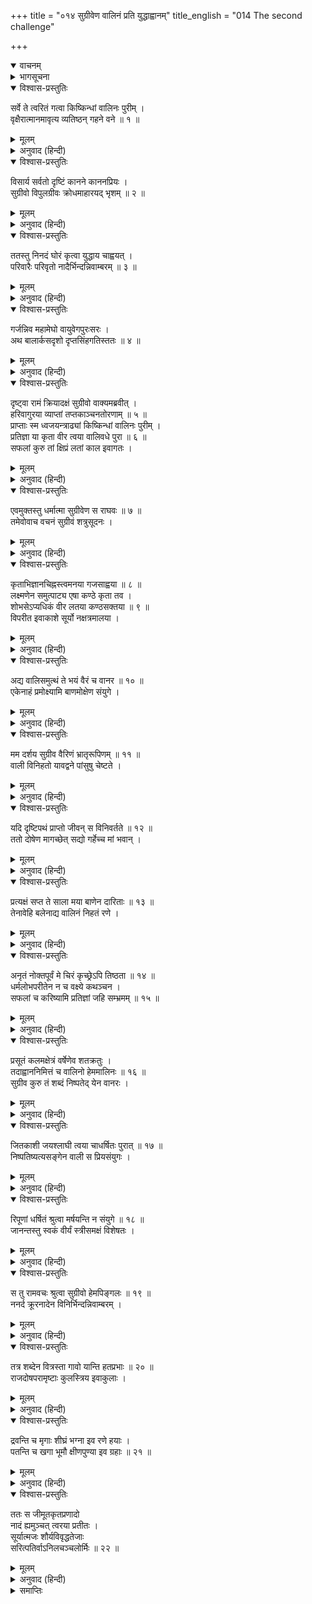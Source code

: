 +++
title = "०१४ सुग्रीवेण वालिनं प्रति युद्धाह्वानम्"
title_english = "014 The second challenge"

+++
<details open><summary>वाचनम्</summary>
<div caption="श्रीराम-हरिसीताराममूर्ति-घनपाठिभ्यां वचनम्" class="audioEmbed" src="https://archive.org/download/Ramayana-recitation-Sriram-harisItArAmamUrti-Ghanapaati-v2/Kanda_4/Kanda_4_KSK-014-Valinam_Prathi_Yudhdha_Ahvanam.mp3"></div>
</details>

<details><summary>भागसूचना</summary>

14. वाली-वधके लिये श्रीरामका आश्वासन पाकर सुग्रीवकी विकट गर्जना
</details>

<details open><summary>विश्वास-प्रस्तुतिः</summary>

सर्वे ते त्वरितं गत्वा किष्किन्धां वालिनः पुरीम् ।  
वृक्षैरात्मानमावृत्य व्यतिष्ठन् गहने वने ॥ १ ॥
</details>

<details><summary>मूलम्</summary>

सर्वे ते त्वरितं गत्वा किष्किन्धां वालिनः पुरीम् ।  
वृक्षैरात्मानमावृत्य व्यतिष्ठन् गहने वने ॥ १ ॥
</details>

<details><summary>अनुवाद (हिन्दी)</summary>

वे सब लोग शीघ्रतापूर्वक वालीकी किष्किन्धापुरीमें पहुँचकर एक गहन वनमें वृक्षोंकी ओटमें अपने-आपको छिपाकर खड़े हो गये ॥ १ ॥
</details>

<details open><summary>विश्वास-प्रस्तुतिः</summary>

विसार्य सर्वतो दृष्टिं कानने काननप्रियः ।  
सुग्रीवो विपुलग्रीवः क्रोधमाहारयद् भृशम् ॥ २ ॥
</details>

<details><summary>मूलम्</summary>

विसार्य सर्वतो दृष्टिं कानने काननप्रियः ।  
सुग्रीवो विपुलग्रीवः क्रोधमाहारयद् भृशम् ॥ २ ॥
</details>

<details><summary>अनुवाद (हिन्दी)</summary>

वनके प्रेमी विशाल ग्रीवावाले सुग्रीवने उस वनमें चारों ओर दृष्टि दौड़ायी और अपने मनमें अत्यन्त क्रोधका संचय किया ॥ २ ॥
</details>

<details open><summary>विश्वास-प्रस्तुतिः</summary>

ततस्तु निनदं घोरं कृत्वा युद्धाय चाह्वयत् ।  
परिवारैः परिवृतो नादैर्भिन्दन्निवाम्बरम् ॥ ३ ॥
</details>

<details><summary>मूलम्</summary>

ततस्तु निनदं घोरं कृत्वा युद्धाय चाह्वयत् ।  
परिवारैः परिवृतो नादैर्भिन्दन्निवाम्बरम् ॥ ३ ॥
</details>

<details><summary>अनुवाद (हिन्दी)</summary>

तदनन्तर अपने सहायकोंसे घिरे हुए उन्होंने अपने सिंहनादसे आकाशको फाड़ते हुए-से घोर गर्जना की और वालीको युद्धके लिये ललकारा ॥ ३ ॥
</details>

<details open><summary>विश्वास-प्रस्तुतिः</summary>

गर्जन्निव महामेघो वायुवेगपुरःसरः ।  
अथ बालार्कसदृशो दृप्तसिंहगतिस्ततः ॥ ४ ॥
</details>

<details><summary>मूलम्</summary>

गर्जन्निव महामेघो वायुवेगपुरःसरः ।  
अथ बालार्कसदृशो दृप्तसिंहगतिस्ततः ॥ ४ ॥
</details>

<details><summary>अनुवाद (हिन्दी)</summary>

उस समय सुग्रीव वायुके वेगके साथ गर्जते हुए महामेघके समान जान पड़ते थे । अपनी अङ्गकान्ति और प्रतापके द्वारा प्रातःकालके सूर्यकी भाँति प्रकाशित होते थे । उनकी चाल दर्पभरे सिंहके समान प्रतीत होती थी ॥ ४ ॥
</details>

<details open><summary>विश्वास-प्रस्तुतिः</summary>

दृष्ट्वा रामं क्रियादक्षं सुग्रीवो वाक्यमब्रवीत् ।  
हरिवागुरया व्याप्तां तप्तकाञ्चनतोरणाम् ॥ ५ ॥  
प्राप्ताः स्म ध्वजयन्त्राढ्यां किष्किन्धां वालिनः पुरीम् ।  
प्रतिज्ञा या कृता वीर त्वया वालिवधे पुरा ॥ ६ ॥  
सफलां कुरु तां क्षिप्रं लतां काल इवागतः ।
</details>

<details><summary>मूलम्</summary>

दृष्ट्वा रामं क्रियादक्षं सुग्रीवो वाक्यमब्रवीत् ।  
हरिवागुरया व्याप्तां तप्तकाञ्चनतोरणाम् ॥ ५ ॥  
प्राप्ताः स्म ध्वजयन्त्राढ्यां किष्किन्धां वालिनः पुरीम् ।  
प्रतिज्ञा या कृता वीर त्वया वालिवधे पुरा ॥ ६ ॥  
सफलां कुरु तां क्षिप्रं लतां काल इवागतः ।
</details>

<details><summary>अनुवाद (हिन्दी)</summary>

कार्यकुशल श्रीरामचन्द्रजीकी ओर देखकर सुग्रीवने कहा—‘भगवन्! वालीकी यह किष्किन्धापुरी तपाये हुए सुवर्णके द्वारा निर्मित नगरद्वारसे सुशोभित है । इसमें सब ओर वानरोंका जाल-सा बिछा हुआ है तथा यह ध्वजों और यन्त्रोंसे सम्पन्न है । हम सब लोग इस पुरीमें आ पहुँचे हैं । वीर! आपने पहले वाली-वधके लिये जो प्रतिज्ञा की थी, उसे अब शीघ्र सफल कीजिये । ठीक उसी तरह जैसे आया हुआ अनुकूल समय लताको फल-फूलसे सम्पन्न कर देता है’ ॥ ५-६ १/२ ॥
</details>

<details open><summary>विश्वास-प्रस्तुतिः</summary>

एवमुक्तस्तु धर्मात्मा सुग्रीवेण स राघवः ॥ ७ ॥  
तमेवोवाच वचनं सुग्रीवं शत्रुसूदनः ।
</details>

<details><summary>मूलम्</summary>

एवमुक्तस्तु धर्मात्मा सुग्रीवेण स राघवः ॥ ७ ॥  
तमेवोवाच वचनं सुग्रीवं शत्रुसूदनः ।
</details>

<details><summary>अनुवाद (हिन्दी)</summary>

सुग्रीवके ऐसा कहनेपर शत्रुसूदन धर्मात्मा श्रीरघुनाथजीने फिर अपनी पूर्वोक्त बातको दुहराते हुए ही सुग्रीवसे कहा— ॥ ७ १/२ ॥
</details>

<details open><summary>विश्वास-प्रस्तुतिः</summary>

कृताभिज्ञानचिह्नस्त्वमनया गजसाह्वया ॥ ८ ॥  
लक्ष्मणेन समुत्पाट्य एषा कण्ठे कृता तव ।  
शोभसेऽप्यधिकं वीर लतया कण्ठसक्तया ॥ ९ ॥  
विपरीत इवाकाशे सूर्यो नक्षत्रमालया ।
</details>

<details><summary>मूलम्</summary>

कृताभिज्ञानचिह्नस्त्वमनया गजसाह्वया ॥ ८ ॥  
लक्ष्मणेन समुत्पाट्य एषा कण्ठे कृता तव ।  
शोभसेऽप्यधिकं वीर लतया कण्ठसक्तया ॥ ९ ॥  
विपरीत इवाकाशे सूर्यो नक्षत्रमालया ।
</details>

<details><summary>अनुवाद (हिन्दी)</summary>

‘वीर! अब तो इस गजपुष्पी लताके द्वारा तुमने अपनी पहचानके लिये चिह्न धारण कर ही लिया है । लक्ष्मणने इसे उखाड़कर तुम्हारे कण्ठमें पहना ही दिया है । तुम कण्ठमें धारण की हुई इस लताके द्वारा बड़ी शोभा पा रहे हो । जिस प्रकार सूर्यमंडल आकाशमें नक्षत्रमालासे घिरकर सुशोभित होता है उसी प्रकार इस कण्ठ-लम्बिनी लतासे सुशोभित होनेवाले तुम्हारी उस सूर्यसे तुलना हो सकती है ॥ ८-९ १/२ ॥
</details>

<details open><summary>विश्वास-प्रस्तुतिः</summary>

अद्य वालिसमुत्थं ते भयं वैरं च वानर ॥ १० ॥  
एकेनाहं प्रमोक्ष्यामि बाणमोक्षेण संयुगे ।
</details>

<details><summary>मूलम्</summary>

अद्य वालिसमुत्थं ते भयं वैरं च वानर ॥ १० ॥  
एकेनाहं प्रमोक्ष्यामि बाणमोक्षेण संयुगे ।
</details>

<details><summary>अनुवाद (हिन्दी)</summary>

‘वानरराज! आज मैं वालीसे उत्पन्न हुए तुम्हारे भय और वैर दोनोंको युद्धस्थलमें एक ही बार बाण छोड़कर मिटा दूँगा ॥ १० १/२ ॥
</details>

<details open><summary>विश्वास-प्रस्तुतिः</summary>

मम दर्शय सुग्रीव वैरिणं भ्रातृरूपिणम् ॥ ११ ॥  
वाली विनिहतो यावद्वने पांसुषु चेष्टते ।
</details>

<details><summary>मूलम्</summary>

मम दर्शय सुग्रीव वैरिणं भ्रातृरूपिणम् ॥ ११ ॥  
वाली विनिहतो यावद्वने पांसुषु चेष्टते ।
</details>

<details><summary>अनुवाद (हिन्दी)</summary>

‘सुग्रीव! तुम मुझे अपने उस भ्रातारूपी शत्रुको दिखा तो दो । फिर वाली मारा जाकर वनके भीतर धूलमें लोटता दिखायी देगा ॥ ११ ॥
</details>

<details open><summary>विश्वास-प्रस्तुतिः</summary>

यदि दृष्टिपथं प्राप्तो जीवन् स विनिवर्तते ॥ १२ ॥  
ततो दोषेण मागच्छेत् सद्यो गर्हेच्च मां भवान् ।
</details>

<details><summary>मूलम्</summary>

यदि दृष्टिपथं प्राप्तो जीवन् स विनिवर्तते ॥ १२ ॥  
ततो दोषेण मागच्छेत् सद्यो गर्हेच्च मां भवान् ।
</details>

<details><summary>अनुवाद (हिन्दी)</summary>

‘यदि मेरी दृष्टिमें पड़ जानेपर भी वह जीवित लौट जाय तो तुम मुझे दोषी समझना और तत्काल जी भरकर मेरी निन्दा करना ॥ १२ १/२ ॥
</details>

<details open><summary>विश्वास-प्रस्तुतिः</summary>

प्रत्यक्षं सप्त ते साला मया बाणेन दारिताः ॥ १३ ॥  
तेनावेहि बलेनाद्य वालिनं निहतं रणे ।
</details>

<details><summary>मूलम्</summary>

प्रत्यक्षं सप्त ते साला मया बाणेन दारिताः ॥ १३ ॥  
तेनावेहि बलेनाद्य वालिनं निहतं रणे ।
</details>

<details><summary>अनुवाद (हिन्दी)</summary>

‘तुम्हारी आँखोंके सामने मैंने अपने एक ही बाणसे सात सालके वृक्ष विदीर्ण किये थे, मेरे उसी बलसे आज समराङ्गणमें (एक बाणसे ही) तुम वालीको मारा गया समझो ॥ १३ १/२ ॥
</details>

<details open><summary>विश्वास-प्रस्तुतिः</summary>

अनृतं नोक्तपूर्वं मे चिरं कृच्छ्रेऽपि तिष्ठता ॥ १४ ॥  
धर्मलोभपरीतेन न च वक्ष्ये कथञ्चन ।  
सफलां च करिष्यामि प्रतिज्ञां जहि सम्भ्रमम् ॥ १५ ॥
</details>

<details><summary>मूलम्</summary>

अनृतं नोक्तपूर्वं मे चिरं कृच्छ्रेऽपि तिष्ठता ॥ १४ ॥  
धर्मलोभपरीतेन न च वक्ष्ये कथञ्चन ।  
सफलां च करिष्यामि प्रतिज्ञां जहि सम्भ्रमम् ॥ १५ ॥
</details>

<details><summary>अनुवाद (हिन्दी)</summary>

‘बहुत समयसे संकट झेलते रहनेपर भी मैं कभी झूठ नहीं बोला हूँ । मेरे मनमें धर्मका लोभ है । इसलिये किसी तरह मैं झूठ तो बोलूँगा ही नहीं । साथ ही अपनी प्रतिज्ञाको भी अवश्य सफल करूँगा । अतः तुम भय और घबराहटको अपने हृदयसे निकाल दो ॥ १४-१५ ॥
</details>

<details open><summary>विश्वास-प्रस्तुतिः</summary>

प्रसूतं कलमक्षेत्रं वर्षेणेव शतक्रतुः ।  
तदाह्वाननिमित्तं च वालिनो हेममालिनः ॥ १६ ॥  
सुग्रीव कुरु तं शब्दं निष्पतेद् येन वानरः ।
</details>

<details><summary>मूलम्</summary>

प्रसूतं कलमक्षेत्रं वर्षेणेव शतक्रतुः ।  
तदाह्वाननिमित्तं च वालिनो हेममालिनः ॥ १६ ॥  
सुग्रीव कुरु तं शब्दं निष्पतेद् येन वानरः ।
</details>

<details><summary>अनुवाद (हिन्दी)</summary>

‘जैसे इन्द्र वर्षा करके उगे हुए धानके खेतको फलसे सम्पन्न करते हैं, उसी तरह मैं भी बाणका प्रयोग करके वालीके वधद्वारा तुम्हारा मनोरथ पूर्ण करूँगा । इसलिये सुग्रीव! तुम सुवर्णमालाधारी वालीको बुलानेके लिये इस समय ऐसी गर्जना करो, जिससे तुम्हारा सामना करनेके लिये वह वानर नगरसे बाहर निकल आये ॥ १६ १/२ ॥
</details>

<details open><summary>विश्वास-प्रस्तुतिः</summary>

जितकाशी जयश्लाघी त्वया चाधर्षितः पुरात् ॥ १७ ॥  
निष्पतिष्यत्यसङ्गेन वाली स प्रियसंयुगः ।
</details>

<details><summary>मूलम्</summary>

जितकाशी जयश्लाघी त्वया चाधर्षितः पुरात् ॥ १७ ॥  
निष्पतिष्यत्यसङ्गेन वाली स प्रियसंयुगः ।
</details>

<details><summary>अनुवाद (हिन्दी)</summary>

‘वह अनेक युद्धोंमें विजय पाकर विजयश्रीसे सुशोभित हुआ है । सबपर विजय पानेकी इच्छा रखता है और उसने कभी तुमसे हार नहीं खायी है । इसके अलावे युद्धसे उसका बड़ा प्रेम है, अतः वाली कहीं भी आसक्त न होकर नगरके बाहर अवश्य निकलेगा ॥
</details>

<details open><summary>विश्वास-प्रस्तुतिः</summary>

रिपूणां धर्षितं श्रुत्वा मर्षयन्ति न संयुगे ॥ १८ ॥  
जानन्तस्तु स्वकं वीर्यं स्त्रीसमक्षं विशेषतः ।
</details>

<details><summary>मूलम्</summary>

रिपूणां धर्षितं श्रुत्वा मर्षयन्ति न संयुगे ॥ १८ ॥  
जानन्तस्तु स्वकं वीर्यं स्त्रीसमक्षं विशेषतः ।
</details>

<details><summary>अनुवाद (हिन्दी)</summary>

‘क्योंकि अपने पराक्रमको जाननेवाले वीर पुरुष, विशेषतः स्त्रियोंके सामने, युद्धके लिये शत्रुओंके तिरस्कारपूर्ण शब्द सुनकर कदापि सहन नहीं करते हैं’ ॥
</details>

<details open><summary>विश्वास-प्रस्तुतिः</summary>

स तु रामवचः श्रुत्वा सुग्रीवो हेमपिङ्गलः ॥ १९ ॥  
ननर्द क्रूरनादेन विनिर्भिन्दन्निवाम्बरम् ।
</details>

<details><summary>मूलम्</summary>

स तु रामवचः श्रुत्वा सुग्रीवो हेमपिङ्गलः ॥ १९ ॥  
ननर्द क्रूरनादेन विनिर्भिन्दन्निवाम्बरम् ।
</details>

<details><summary>अनुवाद (हिन्दी)</summary>

श्रीरामचन्द्रजीकी यह बात सुनकर सुवर्णके समान पिङ्गलवर्णवाले सुग्रीवने आकाशको विदीर्ण-सा करते हुए कठोर स्वरमें बड़ी भयंकर गर्जना की ॥ १९ १/२ ॥
</details>

<details open><summary>विश्वास-प्रस्तुतिः</summary>

तत्र शब्देन वित्रस्ता गावो यान्ति हतप्रभाः ॥ २० ॥  
राजदोषपरामृष्टाः कुलस्त्रिय इवाकुलाः ।
</details>

<details><summary>मूलम्</summary>

तत्र शब्देन वित्रस्ता गावो यान्ति हतप्रभाः ॥ २० ॥  
राजदोषपरामृष्टाः कुलस्त्रिय इवाकुलाः ।
</details>

<details><summary>अनुवाद (हिन्दी)</summary>

उस सिंहनादसे भयभीत हो बड़े-बड़े बैल शक्तिहीन हो राजाके दोषसे परपुरुषोंद्वारा पकड़ी जानेवाली कुलाङ्गनाओंके समान व्याकुलचित्त हो सब ओर भाग चले ॥
</details>

<details open><summary>विश्वास-प्रस्तुतिः</summary>

द्रवन्ति च मृगाः शीघ्रं भग्ना इव रणे हयाः ।  
पतन्ति च खगा भूमौ क्षीणपुण्या इव ग्रहाः ॥ २१ ॥
</details>

<details><summary>मूलम्</summary>

द्रवन्ति च मृगाः शीघ्रं भग्ना इव रणे हयाः ।  
पतन्ति च खगा भूमौ क्षीणपुण्या इव ग्रहाः ॥ २१ ॥
</details>

<details><summary>अनुवाद (हिन्दी)</summary>

मृग युद्धस्थलमें अस्त्र-शस्त्रोंकी चोट खाकर भागे हुए घोड़ोंके समान तीव्र गतिसे भागने लगे और पक्षी जिनके पुण्य नष्ट हो गये हैं, ऐसे ग्रहोंके समान आकाशसे पृथ्वीपर गिरने लगे ॥ २१ ॥
</details>

<details open><summary>विश्वास-प्रस्तुतिः</summary>

ततः स जीमूतकृतप्रणादो  
नादं ह्यमुञ्चत् त्वरया प्रतीतः ।  
सूर्यात्मजः शौर्यविवृद्धतेजाः  
सरित्पतिर्वाऽनिलचञ्चलोर्मिः ॥ २२ ॥
</details>

<details><summary>मूलम्</summary>

ततः स जीमूतकृतप्रणादो  
नादं ह्यमुञ्चत् त्वरया प्रतीतः ।  
सूर्यात्मजः शौर्यविवृद्धतेजाः  
सरित्पतिर्वाऽनिलचञ्चलोर्मिः ॥ २२ ॥
</details>

<details><summary>अनुवाद (हिन्दी)</summary>

तदनन्तर जिनका सिंहनाद मेघकी गर्जनाके समान गम्भीर था और शौर्यके द्वारा जिनका तेज बढ़ा हुआ था, वे सुविख्यात सूर्यकुमार सुग्रीव बड़ी उतावलीके साथ बारंबार गर्जना करने लगे, मानो वायुके वेगसे चञ्चल हुई उत्ताल तरङ्ग-मालाओंसे सुशोभित सरिताओंका स्वामी समुद्र कोलाहल कर रहा हो ॥ २२ ॥
</details>

<details><summary>समाप्तिः</summary>

इत्यार्षे श्रीमद्रामायणे वाल्मीकीये आदिकाव्ये किष्किन्धाकाण्डे चतुर्दशः सर्गः ॥ १४ ॥  
इस प्रकार श्रीवाल्मीकिनिर्मित आर्षरामायण आदिकाव्यके किष्किन्धाकाण्डमें चौदहवाँ सर्ग पूरा हुआ ॥ १४ ॥
</details>

